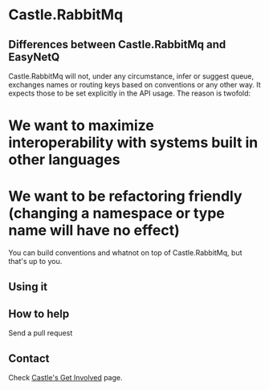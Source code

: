 Castle.RabbitMq
===============





Differences between Castle.RabbitMq and EasyNetQ
------------------------------------------------

Castle.RabbitMq will not, under any circumstance, infer or suggest queue, exchanges names or routing keys based on conventions or any other way. It expects those to be set explicitly in the API usage. The reason is twofold:

# We want to maximize interoperability with systems built in other languages
# We want to be refactoring friendly (changing a namespace or type name will have no effect)

You can build conventions and whatnot on top of Castle.RabbitMq, but that's up to you. 


Using it
--------






How to help
-----------

Send a pull request


Contact
-------

Check [Castle's Get Involved](http://www.castleproject.org/get-involved/mailing-lists/) page. 

